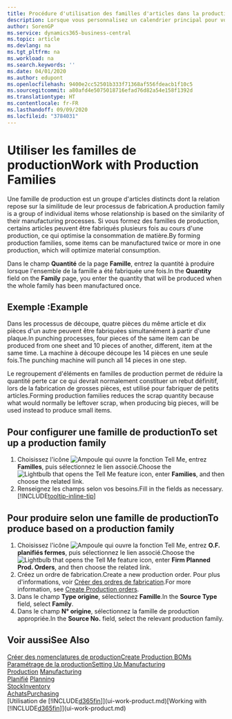 ```yaml
---
title: Procédure d'utilisation des familles d'articles dans la production | Microsoft Docs
description: Lorsque vous personnalisez un calendrier principal pour votre société ou pour l'un de ses partenaires commerciaux, votre tâche consiste essentiellement à modifier le statut des jours ouvrés et chômés.
author: SorenGP
ms.service: dynamics365-business-central
ms.topic: article
ms.devlang: na
ms.tgt_pltfrm: na
ms.workload: na
ms.search.keywords: ''
ms.date: 04/01/2020
ms.author: edupont
ms.openlocfilehash: 9400e2cc52501b333f71368af556fdeacb1f10c5
ms.sourcegitcommit: a80afd4e5075018716efad76d82a54e158f1392d
ms.translationtype: HT
ms.contentlocale: fr-FR
ms.lasthandoff: 09/09/2020
ms.locfileid: "3784031"
---
```

# <a name="work-with-production-families"></a><span data-ttu-id="a6406-103">Utiliser les familles de production</span><span class="sxs-lookup"><span data-stu-id="a6406-103">Work with Production Families</span></span>
<span data-ttu-id="a6406-104">Une famille de production est un groupe d'articles distincts dont la relation repose sur la similitude de leur processus de fabrication.</span><span class="sxs-lookup"><span data-stu-id="a6406-104">A production family is a group of individual items whose relationship is based on the similarity of their manufacturing processes.</span></span> <span data-ttu-id="a6406-105">Si vous formez des familles de production, certains articles peuvent être fabriqués plusieurs fois au cours d'une production, ce qui optimise la consommation de matière.</span><span class="sxs-lookup"><span data-stu-id="a6406-105">By forming production families, some items can be manufactured twice or more in one production, which will optimize material consumption.</span></span>

<span data-ttu-id="a6406-106">Dans le champ **Quantité** de la page **Famille**, entrez la quantité à produire lorsque l'ensemble de la famille a été fabriquée une fois.</span><span class="sxs-lookup"><span data-stu-id="a6406-106">In the **Quantity** field on the **Family** page, you enter the quantity that will be produced when the whole family has been manufactured once.</span></span>

## <a name="example"></a><span data-ttu-id="a6406-107">Exemple :</span><span class="sxs-lookup"><span data-stu-id="a6406-107">Example</span></span>
<span data-ttu-id="a6406-108">Dans les processus de découpe, quatre pièces du même article et dix pièces d'un autre peuvent être fabriquées simultanément à partir d'une plaque.</span><span class="sxs-lookup"><span data-stu-id="a6406-108">In punching processes, four pieces of the same item can be produced from one sheet and 10 pieces of another, different, item at the same time.</span></span> <span data-ttu-id="a6406-109">La machine à découpe découpe les 14 pièces en une seule fois.</span><span class="sxs-lookup"><span data-stu-id="a6406-109">The punching machine will punch all 14 pieces in one step.</span></span>

<span data-ttu-id="a6406-110">Le regroupement d'éléments en familles de production permet de réduire la quantité perte car ce qui devrait normalement constituer un rebut définitif, lors de la fabrication de grosses pièces, est utilisé pour fabriquer de petits articles.</span><span class="sxs-lookup"><span data-stu-id="a6406-110">Forming production families reduces the scrap quantity because what would normally be leftover scrap, when producing big pieces, will be used instead to produce small items.</span></span>

## <a name="to-set-up-a-production-family"></a><span data-ttu-id="a6406-111">Pour configurer une famille de production</span><span class="sxs-lookup"><span data-stu-id="a6406-111">To set up a production family</span></span>
1. <span data-ttu-id="a6406-112">Choisissez l'icône ![Ampoule qui ouvre la fonction Tell Me](media/ui-search/search_small.png "Dites-moi ce que vous voulez faire"), entrez **Familles**, puis sélectionnez le lien associé.</span><span class="sxs-lookup"><span data-stu-id="a6406-112">Choose the ![Lightbulb that opens the Tell Me feature](media/ui-search/search_small.png "Tell me what you want to do") icon, enter **Families**, and then choose the related link.</span></span>
2. <span data-ttu-id="a6406-113">Renseignez les champs selon vos besoins.</span><span class="sxs-lookup"><span data-stu-id="a6406-113">Fill in the fields as necessary.</span></span> [!INCLUDE[tooltip-inline-tip](includes/tooltip-inline-tip_md.md)]

## <a name="to-produce-based-on-a-production-family"></a><span data-ttu-id="a6406-114">Pour produire selon une famille de production</span><span class="sxs-lookup"><span data-stu-id="a6406-114">To produce based on a production family</span></span>
1. <span data-ttu-id="a6406-115">Choisissez l'icône ![Ampoule qui ouvre la fonction Tell Me](media/ui-search/search_small.png "Dites-moi ce que vous voulez faire"), entrez **O.F. planifiés fermes**, puis sélectionnez le lien associé.</span><span class="sxs-lookup"><span data-stu-id="a6406-115">Choose the ![Lightbulb that opens the Tell Me feature](media/ui-search/search_small.png "Tell me what you want to do") icon, enter **Firm Planned Prod. Orders**, and then choose the related link.</span></span>
2. <span data-ttu-id="a6406-116">Créez un ordre de fabrication.</span><span class="sxs-lookup"><span data-stu-id="a6406-116">Create a new production order.</span></span> <span data-ttu-id="a6406-117">Pour plus d'informations, voir [Créer des ordres de fabrication](production-how-to-create-production-orders.md).</span><span class="sxs-lookup"><span data-stu-id="a6406-117">For more information, see [Create Production orders](production-how-to-create-production-orders.md).</span></span>
3. <span data-ttu-id="a6406-118">Dans le champ **Type origine**, sélectionnez **Famille**.</span><span class="sxs-lookup"><span data-stu-id="a6406-118">In the **Source Type** field, select **Family**.</span></span>  
4. <span data-ttu-id="a6406-119">Dans le champ **N° origine**, sélectionnez la famille de production appropriée.</span><span class="sxs-lookup"><span data-stu-id="a6406-119">In the **Source No.** field, select the relevant production family.</span></span>

## <a name="see-also"></a><span data-ttu-id="a6406-120">Voir aussi</span><span class="sxs-lookup"><span data-stu-id="a6406-120">See Also</span></span>
[<span data-ttu-id="a6406-121">Créer des nomenclatures de production</span><span class="sxs-lookup"><span data-stu-id="a6406-121">Create Production BOMs</span></span>](production-how-to-create-production-boms.md)  
[<span data-ttu-id="a6406-122">Paramétrage de la production</span><span class="sxs-lookup"><span data-stu-id="a6406-122">Setting Up Manufacturing</span></span>](production-configure-production-processes.md)  
<span data-ttu-id="a6406-123">[Production](production-manage-manufacturing.md)  </span><span class="sxs-lookup"><span data-stu-id="a6406-123">[Manufacturing](production-manage-manufacturing.md)  </span></span>  
<span data-ttu-id="a6406-124">[Planifié](production-planning.md) </span><span class="sxs-lookup"><span data-stu-id="a6406-124">[Planning](production-planning.md) </span></span>  
[<span data-ttu-id="a6406-125">Stock</span><span class="sxs-lookup"><span data-stu-id="a6406-125">Inventory</span></span>](inventory-manage-inventory.md)  
[<span data-ttu-id="a6406-126">Achats</span><span class="sxs-lookup"><span data-stu-id="a6406-126">Purchasing</span></span>](purchasing-manage-purchasing.md)  
<span data-ttu-id="a6406-127">[Utilisation de [!INCLUDE[d365fin](includes/d365fin_md.md)]](ui-work-product.md)</span><span class="sxs-lookup"><span data-stu-id="a6406-127">[Working with [!INCLUDE[d365fin](includes/d365fin_md.md)]](ui-work-product.md)</span></span>
